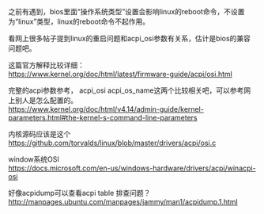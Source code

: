 之前有遇到，bios里面“操作系统类型”设置会影响linux的reboot命令，不设置为“linux”类型，linux的reboot命令不起作用。

看网上很多帖子提到linux的重启问题和acpi_osi参数有关系，估计是bios的兼容问题吧。     

这篇官方解释比较详细：   
https://www.kernel.org/doc/html/latest/firmware-guide/acpi/osi.html   

完整的acpi参数参考， acpi_osi  acpi_os_name这两个比较相关吧，可以参考网上别人是怎么配置的。   
https://www.kernel.org/doc/html/v4.14/admin-guide/kernel-parameters.html#the-kernel-s-command-line-parameters


内核源码应该是这个    
https://github.com/torvalds/linux/blob/master/drivers/acpi/osi.c


window系统OSI    
https://docs.microsoft.com/en-us/windows-hardware/drivers/acpi/winacpi-osi

好像acpidump可以查看acpi table 排查问题？   
http://manpages.ubuntu.com/manpages/jammy/man1/acpidump.1.html
